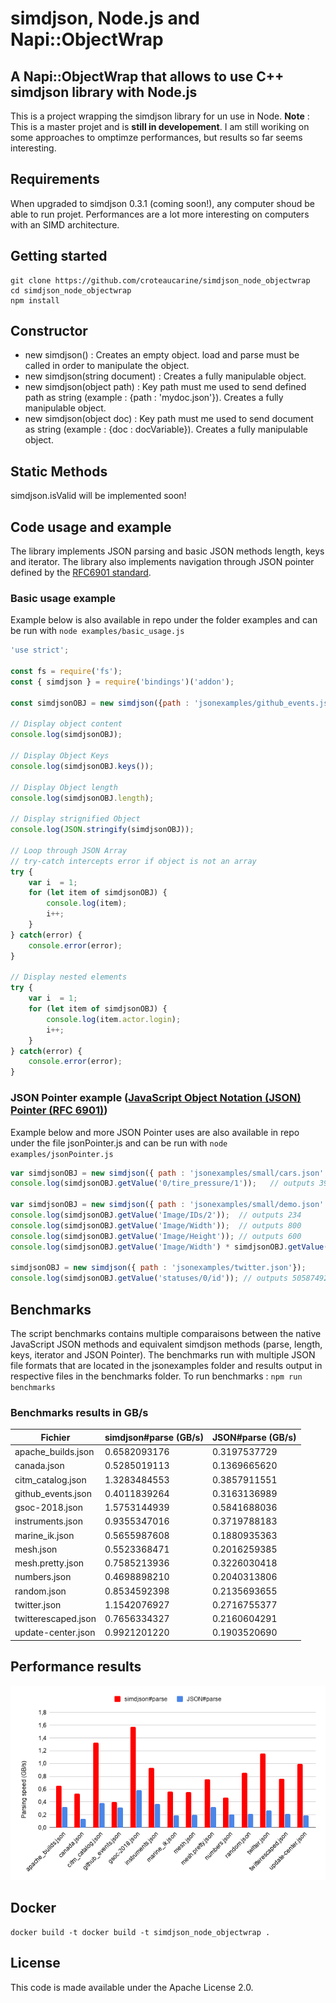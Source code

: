 # simdjson, Node.js and Napi::ObjectWrap

## A Napi::ObjectWrap that allows to use C++ simdjson library with Node.js
This is a project wrapping the simdjson library for un use in Node. 
**Note** : This is a master projet and is **still in developement**. I am still woriking on some approaches to omptimze performances, but results so far seems interesting.  

## Requirements
When upgraded to simdjson 0.3.1 (coming soon!), any computer shoud be able to run projet. Performances are a lot more interesting on computers with an SIMD architecture. 

## Getting started
```
git clone https://github.com/croteaucarine/simdjson_node_objectwrap
cd simdjson_node_objectwrap
npm install
```

## Constructor
- new simdjson() : Creates an empty object. load and parse must be called in order to manipulate the object.
- new simdjson(string document) : Creates a fully manipulable object. 
- new simdjson(object path) : Key path must me used to send defined path as string (example : {path : 'mydoc.json'}). Creates a fully manipulable object. 
- new simdjson(object doc) : Key path must me used to send document as string (example : {doc : docVariable}). Creates a fully manipulable object. 

## Static Methods
simdjson.isValid will be implemented soon!

## Code usage and example
The library implements JSON parsing and basic JSON methods length, keys and iterator. The library also implements navigation through JSON pointer defined by the [RFC6901 standard](https://tools.ietf.org/html/rfc6901).

### Basic usage example
Example below is also available in repo under the folder examples and can be run with ```node examples/basic_usage.js```

```javascript
'use strict';

const fs = require('fs');
const { simdjson } = require('bindings')('addon');

const simdjsonOBJ = new simdjson({path : 'jsonexamples/github_events.json'});

// Display object content
console.log(simdjsonOBJ);

// Display Object Keys
console.log(simdjsonOBJ.keys());

// Display Object length
console.log(simdjsonOBJ.length);

// Display strignified Object
console.log(JSON.stringify(simdjsonOBJ));

// Loop through JSON Array 
// try-catch intercepts error if object is not an array
try {
    var i  = 1;
    for (let item of simdjsonOBJ) {
        console.log(item);
        i++;
    }
} catch(error) {
    console.error(error);
}

// Display nested elements
try {
    var i  = 1;
    for (let item of simdjsonOBJ) {
        console.log(item.actor.login);
        i++;
    }
} catch(error) {
    console.error(error);
}
```

### JSON Pointer example ([JavaScript Object Notation (JSON) Pointer (RFC 6901)](https://tools.ietf.org/html/rfc6901))
Example below and more JSON Pointer uses are also available in repo under the file jsonPointer.js and can be run with ```node examples/jsonPointer.js```

```javascript
var simdjsonOBJ = new simdjson({ path : 'jsonexamples/small/cars.json' });
console.log(simdjsonOBJ.getValue('0/tire_pressure/1'));   // outputs 39.9

var simdjsonOBJ = new simdjson({ path : 'jsonexamples/small/demo.json' });
console.log(simdjsonOBJ.getValue('Image/IDs/2'));  // outputs 234
console.log(simdjsonOBJ.getValue('Image/Width'));  // outputs 800
console.log(simdjsonOBJ.getValue('Image/Height')); // outputs 600
console.log(simdjsonOBJ.getValue('Image/Width') * simdjsonOBJ.getValue('/Image/Height')); // outputs 480000

simdjsonOBJ = new simdjson({ path : 'jsonexamples/twitter.json'});
console.log(simdjsonOBJ.getValue('statuses/0/id')); // outputs 505874924095815700
```

## Benchmarks
The script benchmarks contains multiple comparaisons between the native JavaScript JSON methods and equivalent simdjson methods (parse, length, keys, iterator and JSON Pointer). 
The benchmarks run with multiple JSON file formats that are located in the jsonexamples folder and results output in respective files in the benchmarks folder. 
To run benchmarks : ```npm run benchmarks```

### Benchmarks results in GB/s

|      Fichier       |         simdjson#parse  (GB/s)      |        JSON#parse (GB/s) |
| ------------- | ------------- | ------------- |
| apache_builds.json |       0.6582093176       |  0.3197537729  |
| canada.json |       0.5285019113       |  0.1369665620 |
| citm_catalog.json |   1.3283484553       |   0.3857911551 |
| github_events.json |      0.4011839264       |   0.3163136989 |
| gsoc-2018.json |         1.5753144939       |  0.5841688036 |
| instruments.json |     0.9355347016       |  0.3719788183 |
| marine_ik.json |    0.5655987608       |  0.1880935363 |
| mesh.json |        0.5523368471       |  0.2016259385   |
| mesh.pretty.json |      0.7585213936       |  0.3226030418 |
| numbers.json |      0.4698898210       |  0.2040313806 |
| random.json |          0.8534592398       |  0.2135693655 |
| twitter.json |          1.1542076927       |  0.2716755377 |
| twitterescaped.json |           0.7656334327       |  0.2160604291 |
| update-center.json |          0.9921201220       |  0.1903520690 |

## Performance results
![GBPS Graph](doc/gbps.png)

## Docker
```
docker build -t docker build -t simdjson_node_objectwrap . 
```

## License
This code is made available under the Apache License 2.0.




